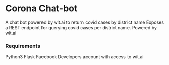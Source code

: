 # Corona Chat-bot
A chat bot powered by wit.ai to return covid cases by district name
Exposes a REST endpoint for querying covid cases per district name. Powered by wit.ai

### Requirements
Python3 Flask
Facebook Developers account with access to wit.ai
